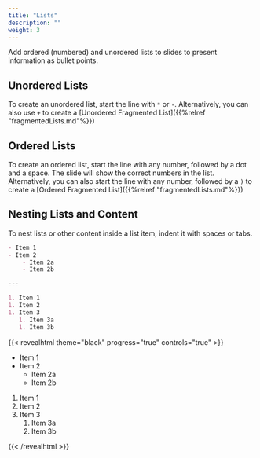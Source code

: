 ```yaml
---
title: "Lists"
description: ""
weight: 3
---
```


Add ordered (numbered) and unordered lists to slides to present information as bullet points.

## Unordered Lists

To create an unordered list, start the line with `*` or `-`.
Alternatively, you can also use `+` to create a [Unordered Fragmented List]({{%relref "fragmentedLists.md"%}})

## Ordered Lists

To create an ordered list, start the line with any number, followed by a dot and a space. The slide will show the correct numbers in the list.
Alternatively, you can also start the line with any number, followed by a `)` to create a [Ordered Fragmented List]({{%relref "fragmentedLists.md"%}})

## Nesting Lists and Content

To nest lists or other content inside a list item, indent it with spaces or tabs.

```md
- Item 1
- Item 2
	- Item 2a
	- Item 2b

---

1. Item 1
1. Item 2
1. Item 3
   1. Item 3a
   1. Item 3b
```

{{< revealhtml theme="black" progress="true" controls="true" >}}

<section>

<ul>
<li>Item 1</li>
<li>Item 2<ul>
<li>Item 2a</li>
<li>Item 2b</li>
</ul>
</li>
</ul>
</section>

<section>

<ol>
<li>Item 1</li>
<li>Item 2</li>
<li>Item 3<ol>
<li>Item 3a</li>
<li>Item 3b</li>
</uo>
</li>
</ol>
</section>

{{< /revealhtml >}}
